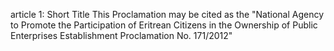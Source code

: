 article 1: Short Title
This Proclamation may be cited as the &quot;National Agency to Promote the Participation of Eritrean Citizens in the Ownership of Public Enterprises Establishment Proclamation No. 171&#x2F;2012&quot;
<ul>
</ul>